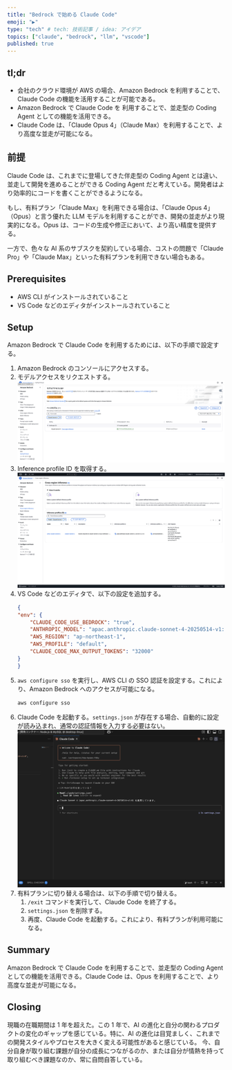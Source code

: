 ```yaml
---
title: "Bedrock で始める Claude Code"
emoji: "▶️"
type: "tech" # tech: 技術記事 / idea: アイデア
topics: ["claude", "bedrock", "llm", "vscode"]
published: true
---
```


## tl;dr

- 会社のクラウド環境が AWS の場合、Amazon Bedrock を利用することで、Claude Code の機能を活用することが可能である。
- Amazon Bedrock で Claude Code を 利用することで、並走型の Coding Agent としての機能を活用できる。
- Claude Code は、「Claude Opus 4」（Claude Max）を利用することで、より高度な並走が可能になる。

## 前提

Claude Code は、これまでに登場してきた伴走型の Coding Agent とは違い、並走して開発を進めることができる Coding Agent だと考えている。開発者はより効率的にコードを書くことができるようになる。

もし、有料プラン「Claude Max」を利用できる場合は、「Claude Opus 4」（Opus）と言う優れた LLM モデルを利用することができ、開発の並走がより現実的になる。Opus は、コードの生成や修正において、より高い精度を提供する。

一方で、色々な AI 系のサブスクを契約している場合、コストの問題で「Claude Pro」や「Claude Max」といった有料プランを利用できない場合もある。

## Prerequisites

- AWS CLI がインストールされていること
- VS Code などのエディタがインストールされていること

## Setup

Amazon Bedrock で Claude Code を利用するためには、以下の手順で設定する。

1. Amazon Bedrock のコンソールにアクセスする。
1. モデルアクセスをリクエストする。
![model access](/images/b6d476ebd7d421-a.png)
1. Inference profile ID を取得する。
![inference profile ID](/images/b6d476ebd7d421-b.png)
1. VS Code などのエディタで、以下の設定を追加する。
    ```json:./.claude/settings.json
    {
    "env": {
        "CLAUDE_CODE_USE_BEDROCK": "true",
        "ANTHROPIC_MODEL": "apac.anthropic.claude-sonnet-4-20250514-v1:0",
        "AWS_REGION": "ap-northeast-1",
        "AWS_PROFILE": "default",
        "CLAUDE_CODE_MAX_OUTPUT_TOKENS": "32000"
    }
    }
    ```
1. `aws configure sso` を実行し、AWS CLI の SSO 認証を設定する。これにより、Amazon Bedrock へのアクセスが可能になる。
    ```bash
    aws configure sso
    ```
1. Claude Code を起動する。`settings.json` が存在する場合、自動的に設定が読み込まれ、通常の認証情報を入力する必要はない。
![extension](/images/b6d476ebd7d421-c.png)
1. 有料プランに切り替える場合は、以下の手順で切り替える。
    1. `/exit` コマンドを実行して、Claude Code を終了する。
    1. `settings.json` を削除する。
    1. 再度、Claude Code を起動する。これにより、有料プランが利用可能になる。

## Summary

Amazon Bedrock で Claude Code を利用することで、並走型の Coding Agent としての機能を活用できる。Claude Code は、Opus を利用することで、より高度な並走が可能になる。

## Closing

現職の在職期間は 1 年を超えた。この 1 年で、AI の進化と自分の関わるプロダクトの変化のギャップを感じている。特に、AI の進化は目覚ましく、これまでの開発スタイルやプロセスを大きく変える可能性があると感じている。
今、自分自身が取り組む課題が自分の成長につながるのか、または自分が情熱を持って取り組むべき課題なのか、常に自問自答している。

